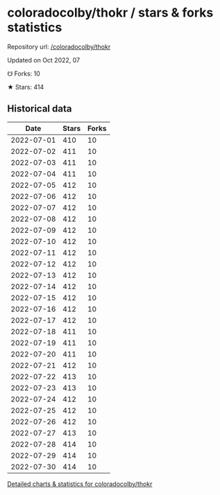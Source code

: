 # coloradocolby/thokr / stars & forks statistics

Repository url: [/coloradocolby/thokr](https://github.com/coloradocolby/thokr)

Updated on Oct 2022, 07

☋ Forks: 10

★ Stars: 414

## Historical data
| Date | Stars | Forks |
|------|-------|-------|
| 2022-07-01 | 410 | 10 | 
| 2022-07-02 | 411 | 10 | 
| 2022-07-03 | 411 | 10 | 
| 2022-07-04 | 411 | 10 | 
| 2022-07-05 | 412 | 10 | 
| 2022-07-06 | 412 | 10 | 
| 2022-07-07 | 412 | 10 | 
| 2022-07-08 | 412 | 10 | 
| 2022-07-09 | 412 | 10 | 
| 2022-07-10 | 412 | 10 | 
| 2022-07-11 | 412 | 10 | 
| 2022-07-12 | 412 | 10 | 
| 2022-07-13 | 412 | 10 | 
| 2022-07-14 | 412 | 10 | 
| 2022-07-15 | 412 | 10 | 
| 2022-07-16 | 412 | 10 | 
| 2022-07-17 | 412 | 10 | 
| 2022-07-18 | 411 | 10 | 
| 2022-07-19 | 411 | 10 | 
| 2022-07-20 | 411 | 10 | 
| 2022-07-21 | 412 | 10 | 
| 2022-07-22 | 413 | 10 | 
| 2022-07-23 | 413 | 10 | 
| 2022-07-24 | 412 | 10 | 
| 2022-07-25 | 412 | 10 | 
| 2022-07-26 | 412 | 10 | 
| 2022-07-27 | 413 | 10 | 
| 2022-07-28 | 414 | 10 | 
| 2022-07-29 | 414 | 10 | 
| 2022-07-30 | 414 | 10 | 


[Detailed charts & statistics for coloradocolby/thokr](https://reviewgithub.com/rep/coloradocolby/thokr)
